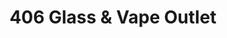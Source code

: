 ---
title: "406 Glass & Vape Outlet"
url: /billings/406-glass-and-vape-outlet/
shop: e-cigarette
---